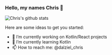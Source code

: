 ### Hello, my names Chris 👋


![Chris's github stats](https://github-readme-stats.vercel.app/api?username=ChristopherDalziel)

Here are some ideas to get you started:

- 🔭 I’m currently working on Kotlin/React projects
- 🌱 I’m currently learning Kotlin
- 📫 How to reach me: @dalziel_chris

